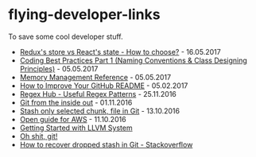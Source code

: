 # flying-developer-links
To save some cool developer stuff.

- [Redux's store vs React's state - How to choose?](https://github.com/reactjs/redux/issues/1287) - 16.05.2017
- [Coding Best Practices Part 1 (Naming Conventions & Class Designing Principles)](https://dev.to/mohitrajput987/coding-best-practices-part-1-naming-conventions--class-designing-principles) - 05.05.2017
- [Memory Management Reference](http://www.memorymanagement.org/) - 05.05.2017
- [How to Improve Your GitHub README](http://blog.patrickbalestra.com/post/156487921566/how-to-improve-your-github-readme) - 05.02.2017
- [Regex Hub - Useful Regex Patterns](https://projects.lukehaas.me/regexhub/) - 25.11.2016
- [Git from the inside out](https://codewords.recurse.com/issues/two/git-from-the-inside-out) - 01.11.2016
- [Stash only selected chunk, file in Git](http://stackoverflow.com/questions/3040833/stash-only-one-file-out-of-multiple-files-that-have-changed-with-git) - 13.10.2016
- [Open guide for AWS](https://github.com/open-guides/og-aws) - 11.10.2016
- [Getting Started with LLVM System](http://llvm.org/docs/GettingStarted.html)
- [Oh shit, git!](http://ohshitgit.com/)
- [How to recover dropped stash in Git - Stackoverflow](http://stackoverflow.com/questions/89332/how-to-recover-a-dropped-stash-in-git)

